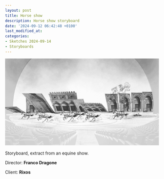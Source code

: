 ```yaml
---
layout: post
title: Horse show
description: Horse show storyboard
date: '2024-09-12 06:42:48 +0100'
last_modified_at:
categories:
- Sketches 2024-09-14
- Storyboards
---
```


![Horse show storyboard](/images/20210625_QTLOL_Horse_Show_Facade_Falls_storyboard_YC.png)

Storyboard, extract from an equine show.

Director: **Franco Dragone**

Client: **Rixos**